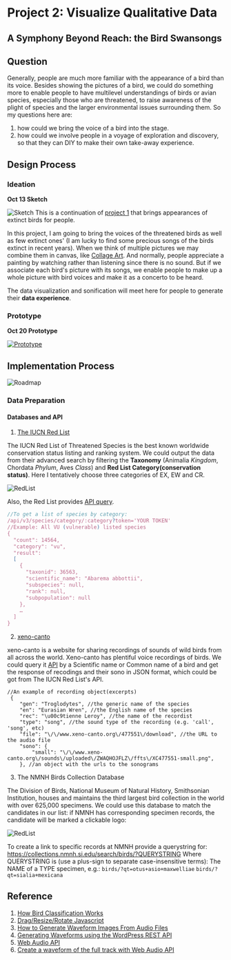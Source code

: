 # Project 2: Visualize Qualitative Data
## A Symphony Beyond Reach: the Bird Swansongs

## Question
Generally, people are much more familiar with the appearance of a bird than its voice. Besides showing the pictures of a bird, we could do something more to enable people to have multilevel understandings of birds or avian species, especially those who are threatened, to raise awareness of the plight of species and the larger environmental issues surrounding them. So my questions here are:

1. how could we bring the voice of a bird into the stage.
2. how could we involve people in a voyage of exploration and discovery, so that they can DIY to make their own take-away experience.

## Design Process
### Ideation

**Oct 13 Sketch**

![Sketch](./img/sketch.JPG)
This is a continuation of [project 1](https://github.com/gitacoco/major_studio_1/tree/master/P1_Quantitative_datavis) that brings appearances of extinct birds for people. 

In this project, I am going to bring the voices of the threatened birds as well as few extinct ones' (I am lucky to find some precious songs of the birds extinct in recent years). When we think of multiple pictures we may combine them in canvas, like [Collage Art](https://en.wikipedia.org/wiki/Collage). And normally, people appreciate a painting by watching rather than listening since there is no sound. But if we associate each bird's picture with its songs, we enable people to make up a whole picture with bird voices and make it as a concerto to be heard.

The data visualization and sonification will meet here for people to generate their **data experience**.

### Prototype

**Oct 20 Prototype**

[![Prototype](./img/Player.jpeg)](https://www.youtube.com/watch?v=2HPtaNh0Wno)

## Implementation Process

![Roadmap](./img/roadmap.png)

### Data Preparation
#### Databases and API

1. [The IUCN Red List](https://www.iucnredlist.org)

The IUCN Red List of Threatened Species is the best known worldwide conservation status listing and ranking system. We could output the data from their advanced search by filtering the **Taxonomy** (Animalia *Kingdom*, Chordata *Phylum*, Aves *Class*) and **Red List Category(conservation status)**. Here I tentatively choose three categories of EX, EW and CR.

![RedList](./img/redlist.png)

Also, the Red List provides [API query](https://apiv3.iucnredlist.org/api/v3/docs#species-category).

```Javascript
//To get a list of species by category:
/api/v3/species/category/:category?token='YOUR TOKEN'
//Example: All VU (vulnerable) listed species
{
  "count": 14564,
  "category": "vu",
  "result": 
  [
    {
      "taxonid": 36563,
      "scientific_name": "Abarema abbottii",
      "subspecies": null,
      "rank": null,
      "subpopulation": null
    },
    …
  ]
}

```

2. [xeno-canto](https://www.xeno-canto.org/)

xeno-canto is a website for sharing recordings of sounds of wild birds from all across the world. Xeno-canto has plentiful voice recordings of birds. We could query it [API](https://www.xeno-canto.org/explore/api) by a Scientific name or Common name of a bird and get the response of recodings and their sono in JSON format, which could be got from The IUCN Red List's API.
```JS
//An example of recording object(excerpts)
 {
    "gen": "Troglodytes", //the generic name of the species
    "en": "Eurasian Wren", //the English name of the species
    "rec": "\u00c9tienne Leroy", //the name of the recordist
    "type": "song", //the sound type of the recording (e.g. 'call', 'song', etc)
    "file": "\/\/www.xeno-canto.org\/477551\/download", //the URL to the audio file
    "sono": {
        "small": "\/\/www.xeno-canto.org\/sounds\/uploaded\/ZWAQHOJFLZ\/ffts\/XC477551-small.png",
    }, //an object with the urls to the sonograms
```

3. The NMNH Birds Collection Database

The Division of Birds, National Museum of Natural History, Smithsonian Institution, houses and maintains the third largest bird collection in the world with over 625,000 specimens. We could use this database to match the candidates in our list: if NMNH has corresponding specimen records, the candidate will be marked a clickable logo:

![RedList](./img/SIindex.png)

To create a link to specific records at NMNH provide a querystring for: https://collections.nmnh.si.edu/search/birds/?QUERYSTRING
Where QUERYSTRING is (use a plus-sign to separate case-insensitive terms):
The NAME of a TYPE specimen, e.g.:
`birds/?qt=otus+asio+maxwelliae`
`birds/?qt=sialia+mexicana`

## Reference
1. [How Bird Classification Works](http://birding-world.com/bird-classification-works/)
2. [Drag/Resize/Rotate Javascript](https://github.com/nichollascarter/subjx)
3. [How to Generate Waveform Images From Audio Files](https://cloudinary.com/blog/how_to_generate_waveform_images_from_audio_files)
4. [Generating Waveforms using the WordPress REST API](https://www.cedaro.com/blog/generating-waveforms-using-the-wordpress-rest-api/)
5. [Web Audio API](https://developer.mozilla.org/en-US/docs/Web/API/Web_Audio_API)
6. [Create a waveform of the full track with Web Audio API](https://stackoverflow.com/questions/22073716/create-a-waveform-of-the-full-track-with-web-audio-api)